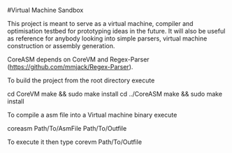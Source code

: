 #Virtual Machine Sandbox

This project is meant to serve as a virtual machine, compiler and optimisation testbed for prototyping ideas in the future.
It will also be useful as reference for anybody looking into simple parsers, virtual machine construction or assembly generation.

CoreASM depends on CoreVM and Regex-Parser (https://github.com/mmjack/Regex-Parser).

To build the project from the root directory execute

cd CoreVM
make && sudo make install
cd ../CoreASM
make && sudo make install

To compile a asm file into a Virtual machine binary execute

coreasm Path/To/AsmFile Path/To/Outfile

To execute it then type
corevm Path/To/Outfile